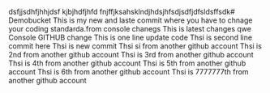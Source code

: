 




dsfjjsdhfjhhjdsf
kjbjhdfjhfd
fnjffjksahsklndjhdsjhfsdjsdfjdfsldsffsdk# Demobucket
This is my new and laste commit 
where you have to chnage your coding standarda.from console chanegs
This is latest changes
qwe
Console GITHUB change
This is one line update code 
Thsi is second line commit here
Thsi is new commit
Thsi si from another github account
Thsi is 2nd from another github account
Thsi is 3rd from another github account
Thsi is 4th  from another github account
Thsi is 5th  from another github account
Thsi is 6th  from another github account
Thsi is 7777777th  from another github account

